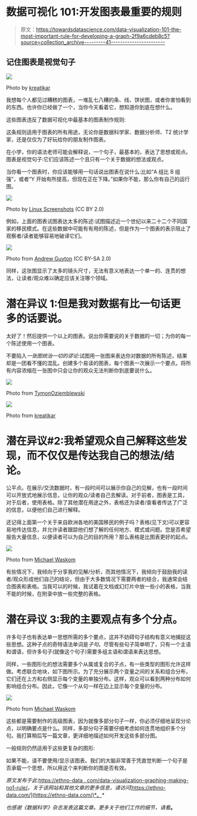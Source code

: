 # 数据可视化 101:开发图表最重要的规则

> 原文：<https://towardsdatascience.com/data-visualization-101-the-most-important-rule-for-developing-a-graph-2f9a6cdeb8c5?source=collection_archive---------41----------------------->

## 记住图表是视觉句子

![](img/11a897f19ab59cba60fd2e12b6d036e1.png)

Photo by [kreatikar](https://pixabay.com/illustrations/statistics-graph-chart-data-3411473/)

我想每个人都见过糟糕的图表，一堆乱七八糟的条、线、饼状图，或者你害怕看到的东西。也许你已经做了一个，当你今天看着它，想知道你到底在想什么。

这些图表违反了数据可视化中最基本的图表制作规则:

这条规则适用于图表的所有用途，无论你是数据科学家、数据分析师、T2 统计学家，还是仅仅为了好玩给你的朋友制作图表。

在小学，你的语法老师可能会解释说，一个句子，最基本的，表达了思想或观点。图表是视觉句子:它们应该陈述一个且只有一个关于数据的想法或观点。

当你看一个图表时，你应该能够用一句话说出图表在说什么:比如“A 组比 B 组强”，或者“Y 开始有所提高，但现在正在下降。”如果你不能，那么你有自己的运行图。

![](img/9d435cda247b36fb9131aa33bdccfc8e.png)

Photo by [Linux Screenshots](https://www.flickr.com/photos/xmodulo/23635690633/) (CC BY 2.0)

例如，上面的图表试图表达太多的陈述:试图描述近一个世纪以来二十二个不同国家的移民模式。在这些数据中可能有有用的陈述，但是作为一个图表的表示阻止了观察者/读者能够容易地破译它们。

![](img/49633b0a92c2627e5c3ec9ac9712ca66.png)

Photo from [Andrew Guyton](https://www.flickr.com/photos/disavian/4435971394/) (CC BY-SA 2.0)

同样，这张图显示了太多的镜头尺寸，无法有意义地表达一个单一的、连贯的想法，让读者/观众难以确定应该关注哪个领域。

# 潜在异议 1:但是我对数据有比一句话更多的话要说。

太好了！然后提供一个以上的图表。说出你需要说的关于数据的一切；为你的每一个陈述使用一个图表。

不要陷入*一张图统治一切的谬论*:试图用一张图来表达你对数据的所有陈述，结果却是一团看不懂的混乱。创建多个易读的图表，每个图表一次展示一个要点。将所有内容浓缩在一张图中只会让你的观众无法判断你到底要说什么。

![](img/90da30bc6583bb361312ca0171601cc0.png)

Photo from [TymonOziemblewski](https://pixabay.com/illustrations/bar-chart-chart-statistics-1264756/)

![](img/97558358190f85988aa890179d04d31b.png)

Photo from [kreatikar](https://pixabay.com/illustrations/statistics-graph-chart-data-3411473/)

# 潜在异议#2:我希望观众自己解释这些发现，而不仅仅是传达我自己的想法/结论。

公平点。在展示/交流数据时，有一段时间可以展示你自己的见解，也有一段时间可以开放式地展示信息，让你的观众/读者自己去解读。对于前者，图表是工具，对于后者，使用表格。除了其他潜在用途之外，表格还为读者/查看者传达了广泛的信息，以便他们自己进行解释。

还记得上面第一个关于来自欧洲各地的美国移民的例子吗？表格(见下文)可以更容易地传达信息，并允许读者跟踪他们想了解的任何地方、模式或问题。您是否希望报告大量信息，以便读者可以为自己的目的所用？那么表格是比图表更好的起点。

![](img/e13bea1c21a4732353608262d62562dc.png)

Photo from [Michael Waskom](https://seaborn.pydata.org/tutorial/distributions.html)

有些情况下，我倾向于分享我的见解/分析，而其他情况下，我倾向于鼓励我的读者/观众形成他们自己的结论，但由于大多数情况下需要两者的结合，我通常会结合图表和表格。当我可以的时候，我试着在文档或幻灯片中放一些小的表格，当我不能的时候，在附录中放一些完整的表格。

# 潜在异议 3:我的主要观点有多个分点。

许多句子也有表达单一思想所需的多个要点，这并不妨碍句子结构有意义地捕捉这些思想。这种子点的奇特语法单词是*子句*。尽管有些句子简单明了，只有一个主语和谓语，但许多句子(就像这个句子)需要多组主语和谓语来表达思想。

同样，一些图形化的想法需要多个从属或复合的子点，有一些类型的图形允许这样做。考虑联合地块，如下图所示。为了充分展示两个变量之间的关系和组合分布，它们还在上方和右侧显示每个变量的单独分布。这样，观众可以看到两种分布如何影响组合分布。因此，它像一个从句一样在边上显示每个变量的分布。

![](img/76f3a129b6d75c4dd42afe1e2aac3e6b.png)

Photo from [Michael Waskom](https://seaborn.pydata.org/tutorial/distributions.html)

这些都是需要制作的高级图表，因为就像多部分句子一样，你必须仔细地呈现分论点，以明确要点是什么。同样，多部分句子需要仔细考虑如何连贯地组织多个分句。我打算稍后写一篇文章，更详细地描述如何开发这些多部分图。

一般规则仍然适用于这些更复杂的图形:

如果不能，请不要使用/显示该图表。我们的大脑非常善于凭直觉判断一个句子是否承载一个思想，所以用这个来判断你的图是否有效。

*原文发布于此:*[https://ethno-data . com/data-visualization-graphing-making-no1-rule/](https://ethno-data.com/data-visualization-graphing-making-no1-rule/)*。关于该网站和其他文章的更多信息，请访问*[https://ethno-data.com/](https://ethno-data.com/)*。*

*也感谢《数据科学》杂志发表这篇文章。更多关于他们工作的细节，请看*[](/about-towards-data-science-d691af11cc2f)**。**